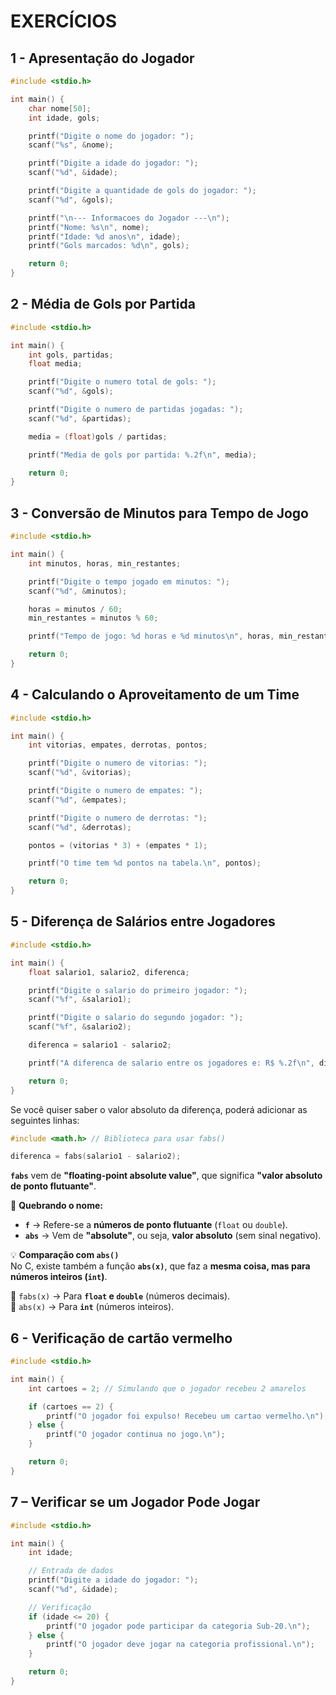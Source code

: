 # EXERCÍCIOS

## 1 - Apresentação do Jogador 

```c
#include <stdio.h>

int main() {
    char nome[50];
    int idade, gols;

    printf("Digite o nome do jogador: ");
    scanf("%s", &nome);

    printf("Digite a idade do jogador: ");
    scanf("%d", &idade);

    printf("Digite a quantidade de gols do jogador: ");
    scanf("%d", &gols);

    printf("\n--- Informacoes do Jogador ---\n");
    printf("Nome: %s\n", nome);
    printf("Idade: %d anos\n", idade);
    printf("Gols marcados: %d\n", gols);

    return 0;
}
```

## 2 - Média de Gols por Partida  

```c
#include <stdio.h>

int main() {
    int gols, partidas;
    float media;

    printf("Digite o numero total de gols: ");
    scanf("%d", &gols);

    printf("Digite o numero de partidas jogadas: ");
    scanf("%d", &partidas);

    media = (float)gols / partidas;

    printf("Media de gols por partida: %.2f\n", media);

    return 0;
}
```

## 3 - Conversão de Minutos para Tempo de Jogo 

```c
#include <stdio.h>

int main() {
    int minutos, horas, min_restantes;

    printf("Digite o tempo jogado em minutos: ");
    scanf("%d", &minutos);

    horas = minutos / 60;
    min_restantes = minutos % 60;

    printf("Tempo de jogo: %d horas e %d minutos\n", horas, min_restantes);

    return 0;
}
```

## 4 - Calculando o Aproveitamento de um Time

```c
#include <stdio.h>

int main() {
    int vitorias, empates, derrotas, pontos;

    printf("Digite o numero de vitorias: ");
    scanf("%d", &vitorias);

    printf("Digite o numero de empates: ");
    scanf("%d", &empates);

    printf("Digite o numero de derrotas: ");
    scanf("%d", &derrotas);

    pontos = (vitorias * 3) + (empates * 1);

    printf("O time tem %d pontos na tabela.\n", pontos);

    return 0;
}
```

## 5 - Diferença de Salários entre Jogadores 

```c
#include <stdio.h>

int main() {
    float salario1, salario2, diferenca;

    printf("Digite o salario do primeiro jogador: ");
    scanf("%f", &salario1);

    printf("Digite o salario do segundo jogador: ");
    scanf("%f", &salario2);

    diferenca = salario1 - salario2;

    printf("A diferenca de salario entre os jogadores e: R$ %.2f\n", diferenca);

    return 0;
}
```

Se você quiser saber o valor absoluto da diferença, poderá adicionar as seguintes linhas:

```c
#include <math.h> // Biblioteca para usar fabs()

diferenca = fabs(salario1 - salario2);
```

**`fabs`** vem de **"floating-point absolute value"**, que significa **"valor absoluto de ponto flutuante"**.  

📌 **Quebrando o nome:**  
- **`f`** → Refere-se a **números de ponto flutuante** (`float` ou `double`).  
- **`abs`** → Vem de **"absolute"**, ou seja, **valor absoluto** (sem sinal negativo).  

💡 **Comparação com `abs()`**  
No C, existe também a função **`abs(x)`**, que faz a **mesma coisa, mas para números inteiros (`int`)**.  

🔹 `fabs(x)` → Para **`float` e `double`** (números decimais).  
🔹 `abs(x)` → Para **`int`** (números inteiros).  

## 6 - Verificação de cartão vermelho

```c
#include <stdio.h>

int main() {
    int cartoes = 2; // Simulando que o jogador recebeu 2 amarelos

    if (cartoes == 2) {
        printf("O jogador foi expulso! Recebeu um cartao vermelho.\n");
    } else {
        printf("O jogador continua no jogo.\n");
    }

    return 0;
}
```

## 7 – Verificar se um Jogador Pode Jogar  

```c
#include <stdio.h>

int main() {
    int idade;

    // Entrada de dados
    printf("Digite a idade do jogador: ");
    scanf("%d", &idade);

    // Verificação
    if (idade <= 20) {
        printf("O jogador pode participar da categoria Sub-20.\n");
    } else {
        printf("O jogador deve jogar na categoria profissional.\n");
    }

    return 0;
}
```